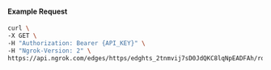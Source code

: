 <!-- Code generated for API Clients. DO NOT EDIT. -->

#### Example Request

```bash
curl \
-X GET \
-H "Authorization: Bearer {API_KEY}" \
-H "Ngrok-Version: 2" \
https://api.ngrok.com/edges/https/edghts_2tnmvij7sD0JdQKC8lqNpEADFAh/routes/edghtsrt_2tnmviyFo8KNCXRrLknMeeZ3ToL/oauth
```

